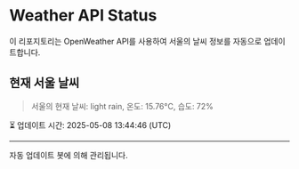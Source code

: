 
# Weather API Status

이 리포지토리는 OpenWeather API를 사용하여 서울의 날씨 정보를 자동으로 업데이트합니다.

## 현재 서울 날씨
> 서울의 현재 날씨: light rain, 온도: 15.76°C, 습도: 72%

⏳ 업데이트 시간: 2025-05-08 13:44:46 (UTC)

---
자동 업데이트 봇에 의해 관리됩니다.
